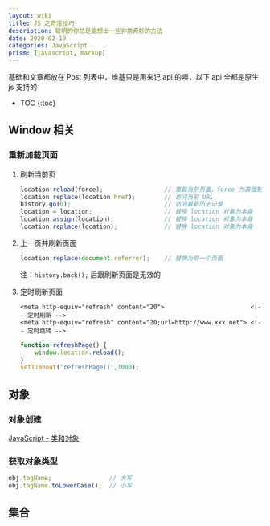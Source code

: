 ```yaml
---
layout: wiki
title: JS 之奇淫技巧
description: 聪明的你总是能想出一些非常奇妙的方法
date: 2020-02-19
categories: JavaScript
prism: [javascript, markup]
---
```


基础和文章都放在 Post 列表中，维基只是用来记 api 的噢，以下 api 全都是原生 js 支持的

* TOC
{:toc}

## Window 相关

### 重新加载页面

1. 刷新当前页

    ```javascript
    location.reload(force);                 // 重载当前页面，force 为真强制刷新
    location.replace(location.href);        // 访问当前 URL
    history.go(0);                          // 访问最新历史记录
    location = location;                    // 替换 location 对象为本身
    location.assign(location);              // 替换 location 对象为本身
    location.replace(location);             // 替换 location 对象为本身
    ```

2. 上一页并刷新页面

    ```javascript
    location.replace(document.referrer);    // 替换为前一个页面
    ```

    注：`history.back();` 后跟刷新页面是无效的

3. 定时刷新页面

    ```markup
    <meta http-equiv="refresh" content="20">                        <!-- 定时刷新 -->
    <meta http-equiv="refresh" content="20;url=http://www.xxx.net"> <!-- 定时跳转 -->
    ```

    ```javascript
    function refreshPage() {
        window.location.reload();
    }
    setTimeout('refreshPage()',1000);
    ```

## 对象

### 对象创建

[JavaScript - 类和对象](/posts/js-Create-Object.html)

### 获取对象类型

```javascript
obj.tagName;                // 大写
obj.tagName.toLowerCase();  // 小写
```

## 集合

